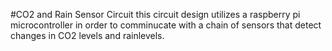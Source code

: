 #CO2 and Rain Sensor Circuit
this circuit design utilizes a raspberry pi microcontroller in order to comminucate with a chain of sensors that detect changes in CO2 levels and rainlevels.
